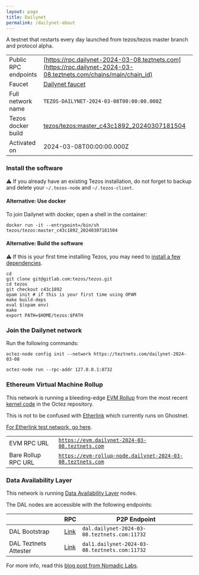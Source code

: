 ```yaml
---
layout: page
title: Dailynet
permalink: /dailynet-about
---
```


A testnet that restarts every day launched from tezos/tezos master branch and protocol alpha.

| | |
|-------|---------------------|
| Public RPC endpoints | [https://rpc.dailynet-2024-03-08.teztnets.com](https://rpc.dailynet-2024-03-08.teztnets.com/chains/main/chain_id)<br/> |
| Faucet | [Dailynet faucet](https://faucet.dailynet-2024-03-08.teztnets.com) |
| Full network name | `TEZOS-DAILYNET-2024-03-08T00:00:00.000Z` |
| Tezos docker build | [tezos/tezos:master_c43c1892_20240307181504](https://hub.docker.com/r/tezos/tezos/tags?page=1&ordering=last_updated&name=master_c43c1892_20240307181504) |
| Activated on | 2024-03-08T00:00:00.000Z |





### Install the software

⚠️  If you already have an existing Tezos installation, do not forget to backup and delete your `~/.tezos-node` and `~/.tezos-client`.



#### Alternative: Use docker

To join Dailynet with docker, open a shell in the container:

```
docker run -it --entrypoint=/bin/sh tezos/tezos:master_c43c1892_20240307181504
```

#### Alternative: Build the software

⚠️  If this is your first time installing Tezos, you may need to [install a few dependencies](https://tezos.gitlab.io/introduction/howtoget.html#setting-up-the-development-environment-from-scratch).

```
cd
git clone git@gitlab.com:tezos/tezos.git
cd tezos
git checkout c43c1892
opam init # if this is your first time using OPAM
make build-deps
eval $(opam env)
make
export PATH=$HOME/tezos:$PATH
```

### Join the Dailynet network

Run the following commands:

```
octez-node config init --network https://teztnets.com/dailynet-2024-03-08

octez-node run --rpc-addr 127.0.0.1:8732
```


### Ethereum Virtual Machine Rollup

This network is running a bleeding-edge [EVM Rollup](https://docs.etherlink.com/welcome/what-is-etherlink) from the most recent [kernel code](https://gitlab.com/tezos/tezos/-/tree/master/etherlink) in the Octez repository.

This is not to be confused with [Etherlink](https://docs.etherlink.com/get-started/connect-your-wallet-to-etherlink) which currently runs on Ghostnet.

[For Etherlink test network, go here](https://docs.etherlink.com/get-started/connect-your-wallet-to-etherlink).

| | |
|-------|---------------------|
| EVM RPC URL | [`https://evm.dailynet-2024-03-08.teztnets.com`](https://evm.dailynet-2024-03-08.teztnets.com) |
| Bare Rollup RPC URL | [`https://evm-rollup-node.dailynet-2024-03-08.teztnets.com`](https://evm-rollup-node.dailynet-2024-03-08.teztnets.com/global/block/head) |




### Data Availability Layer

This network is running [Data Availability Layer](https://tezos.gitlab.io/shell/dal.html) nodes.


The DAL nodes are accessible with the following endpoints:

| | RPC | P2P Endpoint |
|------------|---------|--------------|
| DAL Bootstrap | [Link](https://dal-bootstrap-rpc.dailynet-2024-03-08.teztnets.com/p2p/gossipsub/scores) | `dal.dailynet-2024-03-08.teztnets.com:11732` |
| DAL Teztnets Attester | [Link](https://dal-attester-rpc.dailynet-2024-03-08.teztnets.com/p2p/gossipsub/scores) | `dal1.dailynet-2024-03-08.teztnets.com:11732` |


For more info, read this [blog post from Nomadic Labs](https://research-development.nomadic-labs.com/data-availability-layer-tezos.html).



